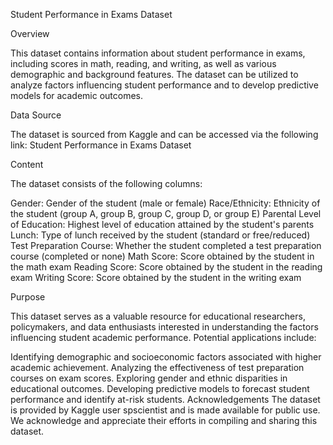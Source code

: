 Student Performance in Exams Dataset

Overview

This dataset contains information about student performance in exams, including scores in math, reading, and writing, as well as various demographic and background features. The dataset can be utilized to analyze factors influencing student performance and to develop predictive models for academic outcomes.

Data Source

The dataset is sourced from Kaggle and can be accessed via the following link:
Student Performance in Exams Dataset

Content

The dataset consists of the following columns:

Gender: Gender of the student (male or female)
Race/Ethnicity: Ethnicity of the student (group A, group B, group C, group D, or group E)
Parental Level of Education: Highest level of education attained by the student's parents
Lunch: Type of lunch received by the student (standard or free/reduced)
Test Preparation Course: Whether the student completed a test preparation course (completed or none)
Math Score: Score obtained by the student in the math exam
Reading Score: Score obtained by the student in the reading exam
Writing Score: Score obtained by the student in the writing exam

Purpose

This dataset serves as a valuable resource for educational researchers, policymakers, and data enthusiasts interested in understanding the factors influencing student academic performance. Potential applications include:

Identifying demographic and socioeconomic factors associated with higher academic achievement.
Analyzing the effectiveness of test preparation courses on exam scores.
Exploring gender and ethnic disparities in educational outcomes.
Developing predictive models to forecast student performance and identify at-risk students.
Acknowledgements
The dataset is provided by Kaggle user spscientist and is made available for public use. We acknowledge and appreciate their efforts in compiling and sharing this dataset.
